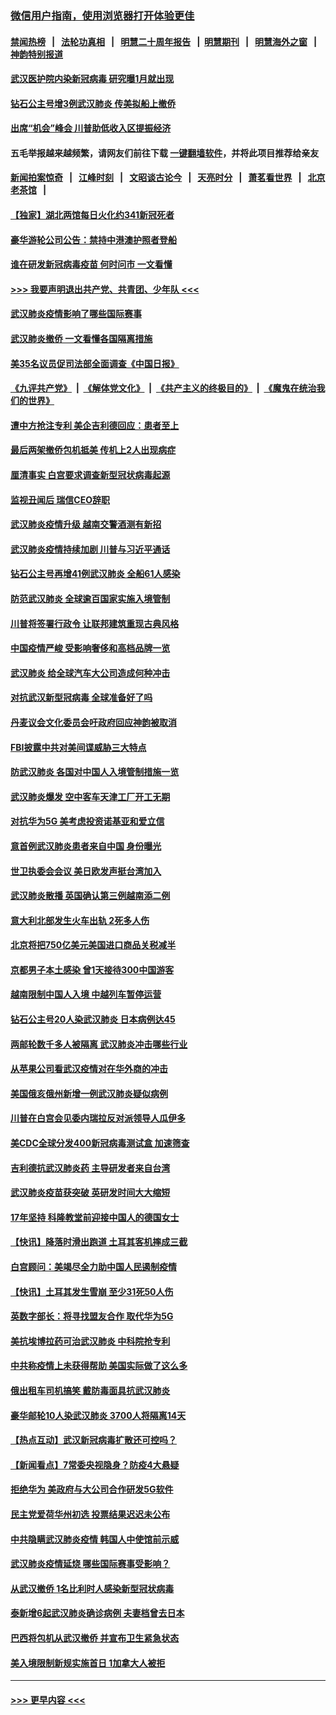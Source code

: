 ### [微信用户指南，使用浏览器打开体验更佳](https://github.com/gfw-breaker/banned-news1/blob/master/indexes/wechat-guide.md?t=0)
#### [禁闻热榜](热点新闻.md?t=0)  &nbsp;&nbsp;|&nbsp;&nbsp; [法轮功真相](https://github.com/gfw-breaker/truth/blob/master/README.md?t=0) &nbsp;&nbsp;|&nbsp;&nbsp; [明慧二十周年报告](https://github.com/gfw-breaker/mh-reports/blob/master/README.md?t=0) &nbsp;&nbsp;|&nbsp;&nbsp;[明慧期刊](https://github.com/gfw-breaker/mh-qikan) &nbsp;&nbsp;|&nbsp;&nbsp; [明慧海外之窗](https://github.com/gfw-breaker/mh-news/blob/master/README.md?t=0) &nbsp;&nbsp;|&nbsp;&nbsp; [神韵特别报道](https://github.com/gfw-breaker/mh-news/blob/master/shenyun.md?t=0)
#### [武汉医护院内染新冠病毒 研究曝1月就出现](../pages/nsc418/n11852928.md?t=02081455) 
#### [钻石公主号增3例武汉肺炎 传美拟船上撤侨](../pages/nsc418/n11853240.md?t=02081455) 
#### [出席“机会”峰会 川普助低收入区提振经济](../pages/nsc418/n11853232.md?t=02081455) 
#### 五毛举报越来越频繁，请网友们前往下载 [一键翻墙软件](https://github.com/gfw-breaker/ssr-accounts)，并将此项目推荐给亲友
#### [新闻拍案惊奇](https://github.com/gfw-breaker/banned-news1/blob/master/pages/link4.md) &nbsp;&nbsp;|&nbsp;&nbsp; [江峰时刻](https://github.com/gfw-breaker/banned-news1/blob/master/pages/link4.md) &nbsp;&nbsp;|&nbsp;&nbsp; [文昭谈古论今](https://github.com/gfw-breaker/banned-news1/blob/master/pages/link4.md) &nbsp;&nbsp;|&nbsp;&nbsp; [天亮时分](https://github.com/gfw-breaker/banned-news1/blob/master/pages/link4.md) &nbsp;&nbsp;|&nbsp;&nbsp; [萧茗看世界](https://github.com/gfw-breaker/banned-news1/blob/master/pages/link4.md) &nbsp;&nbsp;|&nbsp;&nbsp; [北京老茶馆](https://github.com/gfw-breaker/banned-news1/blob/master/pages/link4.md) &nbsp;&nbsp;|&nbsp;&nbsp; 
#### [【独家】湖北两馆每日火化约341新冠死者](../pages/nsc418/n11845444.md?t=02081455) 
#### [豪华游轮公司公告：禁持中港澳护照者登船](../pages/nsc418/n11852761.md?t=02081455) 
#### [谁在研发新冠病毒疫苗 何时问市 一文看懂](../pages/nsc418/n11852840.md?t=02081455) 
#### [>>> 我要声明退出共产党、共青团、少年队 <<<](https://github.com/begood0513/goodnews/blob/master/quit/letter.md) 
#### [武汉肺炎疫情影响了哪些国际赛事](../pages/nsc418/n11852441.md?t=02081455) 
#### [武汉肺炎撤侨 一文看懂各国隔离措施](../pages/nsc418/n11844216.md?t=02081455) 
#### [美35名议员促司法部全面调查《中国日报》](../pages/nsc418/n11852435.md?t=02081455) 
#### [《九评共产党》](https://github.com/begood0513/9ping.md/blob/master/README.md) &nbsp;|&nbsp; [《解体党文化》](../../../../jtdwh.md/blob/master/README.md)  &nbsp;|&nbsp; [《共产主义的终极目的》](../../../../gczydzjmd.md/blob/master/README.md) &nbsp;|&nbsp; [《魔鬼在统治我们的世界》](../../../../mgztzwmdsj.md/blob/master/README.md) 
#### [遭中方抢注专利 美企吉利德回应：患者至上](../pages/nsc418/n11852037.md?t=02081455) 
#### [最后两架撤侨包机抵美 传机上2人出现病症](../pages/nsc418/n11852173.md?t=02081455) 
#### [厘清事实 白宫要求调查新型冠状病毒起源](../pages/nsc418/n11852106.md?t=02081455) 
#### [监视丑闻后 瑞信CEO辞职](../pages/nsc418/n11852127.md?t=02081455) 
#### [武汉肺炎疫情升级 越南交警酒测有新招](../pages/nsc418/n11851632.md?t=02081455) 
#### [武汉肺炎疫情持续加剧 川普与习近平通话](../pages/nsc418/n11851613.md?t=02081455) 
#### [钻石公主号再增41例武汉肺炎 全船61人感染](../pages/nsc418/n11850401.md?t=02081455) 
#### [防范武汉肺炎 全球逾百国家实施入境管制](../pages/nsc418/n11850557.md?t=02081455) 
#### [川普将签署行政令 让联邦建筑重现古典风格](../pages/nsc418/n11850654.md?t=02081455) 
#### [中国疫情严峻 受影响奢侈和高档品牌一览](../pages/nsc418/n11850319.md?t=02081455) 
#### [武汉肺炎 给全球汽车大公司造成何种冲击](../pages/nsc418/n11850056.md?t=02081455) 
#### [对抗武汉新型冠病毒 全球准备好了吗](../pages/nsc418/n11850142.md?t=02081455) 
#### [丹麦议会文化委员会吁政府回应神韵被取消](../pages/nsc418/n11849312.md?t=02081455) 
#### [FBI披露中共对美间谍威胁三大特点](../pages/nsc418/n11849700.md?t=02081455) 
#### [防武汉肺炎 各国对中国人入境管制措施一览](../pages/nsc418/n11838726.md?t=02081455) 
#### [武汉肺炎爆发 空中客车天津工厂开工无期](../pages/nsc418/n11849634.md?t=02081455) 
#### [对抗华为5G 美考虑投资诺基亚和爱立信](../pages/nsc418/n11849510.md?t=02081455) 
#### [意首例武汉肺炎患者来自中国 身份曝光](../pages/nsc418/n11849454.md?t=02081455) 
#### [世卫执委会会议 美日欧发声挺台湾加入](../pages/nsc418/n11849433.md?t=02081455) 
#### [武汉肺炎散播 英国确认第三例越南添二例](../pages/nsc418/n11849439.md?t=02081455) 
#### [意大利北部发生火车出轨 2死多人伤](../pages/nsc418/n11848999.md?t=02081455) 
#### [北京将把750亿美元美国进口商品关税减半](../pages/nsc418/n11848896.md?t=02081455) 
#### [京都男子本土感染 曾1天接待300中国游客](../pages/nsc418/n11848641.md?t=02081455) 
#### [越南限制中国人入境 中越列车暂停运营](../pages/nsc418/n11847844.md?t=02081455) 
#### [钻石公主号20人染武汉肺炎 日本病例达45](../pages/nsc418/n11847823.md?t=02081455) 
#### [两邮轮数千多人被隔离 武汉肺炎冲击哪些行业](../pages/nsc418/n11847456.md?t=02081455) 
#### [从苹果公司看武汉疫情对在华外商的冲击](../pages/nsc418/n11847586.md?t=02081455) 
#### [美国俄亥俄州新增一例武汉肺炎疑似病例](../pages/nsc418/n11847714.md?t=02081455) 
#### [川普在白宫会见委内瑞拉反对派领导人瓜伊多](../pages/nsc418/n11847391.md?t=02081455) 
#### [美CDC全球分发400新冠病毒测试盒 加速筛查](../pages/nsc418/n11847260.md?t=02081455) 
#### [吉利德抗武汉肺炎药 主导研发者来自台湾](../pages/nsc418/n11847064.md?t=02081455) 
#### [武汉肺炎疫苗获突破 英研发时间大大缩短](../pages/nsc418/n11846915.md?t=02081455) 
#### [17年坚持 科隆教堂前迎接中国人的德国女士](../pages/nsc418/n11846781.md?t=02081455) 
#### [【快讯】降落时滑出跑道 土耳其客机摔成三截](../pages/nsc418/n11847021.md?t=02081455) 
#### [白宫顾问：美竭尽全力助中国人民遏制疫情](../pages/nsc418/n11846756.md?t=02081455) 
#### [【快讯】土耳其发生雪崩 至少31死50人伤](../pages/nsc418/n11846680.md?t=02081455) 
#### [英数字部长：将寻找盟友合作 取代华为5G](../pages/nsc418/n11846485.md?t=02081455) 
#### [美抗埃博拉药可治武汉肺炎 中科院抢专利](../pages/nsc418/n11846409.md?t=02081455) 
#### [中共称疫情上未获得帮助 美国实际做了这么多](../pages/nsc418/n11846008.md?t=02081455) 
#### [俄出租车司机搞笑 戴防毒面具抗武汉肺炎](../pages/nsc418/n11845703.md?t=02081455) 
#### [豪华邮轮10人染武汉肺炎 3700人将隔离14天](../pages/nsc418/n11845543.md?t=02081455) 
#### [【热点互动】武汉新冠病毒扩散还可控吗？](../pages/nsc418/n11844750.md?t=02081455) 
#### [【新闻看点】7常委央视隐身？防疫4大悬疑](../pages/nsc418/n11844611.md?t=02081455) 
#### [拒绝华为 美政府与大公司合作研发5G软件](../pages/nsc418/n11844625.md?t=02081455) 
#### [民主党爱荷华州初选 投票结果迟迟未公布](../pages/nsc418/n11844207.md?t=02081455) 
#### [中共隐瞒武汉肺炎疫情 韩国人中使馆前示威](../pages/nsc418/n11844084.md?t=02081455) 
#### [武汉肺炎疫情延烧 哪些国际赛事受影响？](../pages/nsc418/n11843958.md?t=02081455) 
#### [从武汉撤侨 1名比利时人感染新型冠状病毒](../pages/nsc418/n11843977.md?t=02081455) 
#### [泰新增6起武汉肺炎确诊病例 夫妻档曾去日本](../pages/nsc418/n11843900.md?t=02081455) 
#### [巴西将包机从武汉撤侨 并宣布卫生紧急状态](../pages/nsc418/n11843418.md?t=02081455) 
#### [美入境限制新规实施首日 1加拿大人被拒](../pages/nsc418/n11843058.md?t=02081455) 

----
#### [ >>> 更早内容 <<< ](../indexes/nsc418-earlier.md)

